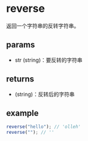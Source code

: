 # reverse

返回一个字符串的反转字符串。

## params

-   str (string)：要反转的字符串

## returns

-   (string)：反转后的字符串

## example

```js
reverse("hello"); // 'olleh'
reverse(""); // ''
```
